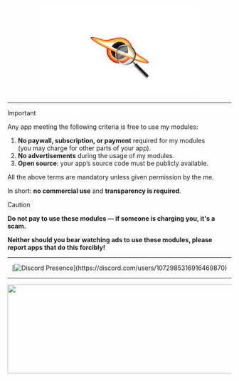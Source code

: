 <div align="center"> 

  <img src="https://github.com/50n50/sources/blob/main/asset.png?raw=true" height="200px">

</div>


---
> [!IMPORTANT]  
> Any app meeting the following criteria is free to use my modules:  
> 
> 1. **No paywall, subscription, or payment** required for my modules  
>    (you may charge for other parts of your app).  
> 2. **No advertisements** during the usage of my modules.  
> 3. **Open source**: your app’s source code must be publicly available.
>    
> All the above terms are mandatory unless given permission by the me.
> 
> In short: **no commercial use** and **transparency is required**.


> [!CAUTION] 
>
> **Do not pay to use these modules — if someone is charging you, it's a scam.**
> 
> **Neither should you bear watching ads to use these modules, please report apps that do this forcibly!**

---

<div align="center">

[![Discord Presence](https://lanyard.cnrad.dev/api/1072985316916469870?theme=dark&bg=000000&animated=false&hideDiscrim=true&borderRadius=30px&idleMessage=For%20requests%20go%20to%20Sora%20server,%20for%20questions%20about%20using%20my%20modules%20in%20your%20app%20DM%20me.%20If%20a%20module%20is%20broken%20go%20to%20Sora%20server%20or%20open%20a%20GitHub%20issue.)](https://discord.com/users/1072985316916469870)

</div>

---
<img src="https://i.ibb.co/BHKwFDdT/Its-2000-x-500-px.png" alt="" width="1020" height="200">





